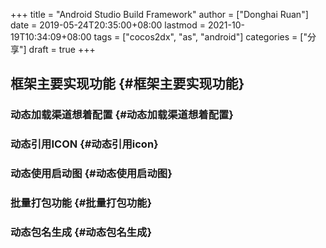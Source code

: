 +++
title = "Android Studio Build Framework"
author = ["Donghai Ruan"]
date = 2019-05-24T20:35:00+08:00
lastmod = 2021-10-19T10:34:09+08:00
tags = ["cocos2dx", "as", "android"]
categories = ["分享"]
draft = true
+++

## 框架主要实现功能 {#框架主要实现功能}


### 动态加载渠道想着配置 {#动态加载渠道想着配置}


### 动态引用ICON {#动态引用icon}


### 动态使用启动图 {#动态使用启动图}


### 批量打包功能 {#批量打包功能}


### 动态包名生成 {#动态包名生成}
